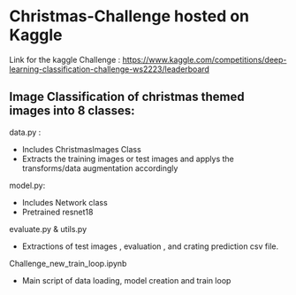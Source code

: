 # Christmas-Challenge hosted on Kaggle 

Link for the kaggle Challenge : https://www.kaggle.com/competitions/deep-learning-classification-challenge-ws2223/leaderboard

## Image Classification of christmas themed images into 8 classes: 



data.py : 
- Includes ChristmasImages Class
- Extracts the training images or test images and applys the transforms/data augmentation accordingly

model.py:
- Includes Network class
- Pretrained resnet18

evaluate.py & utils.py
- Extractions of test images , evaluation , and crating prediction csv file.

Challenge_new_train_loop.ipynb
- Main script of data loading, model creation and train loop
